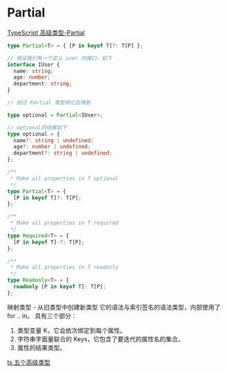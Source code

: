# Partial<IpropValue>

[TypeScript 高级类型-Partial](https://blog.csdn.net/roamingcode/article/details/104111165)

```ts
type Partial<T> = { [P in keyof T]?: T[P] };

// 假设我们有一个定义 user 的接口，如下
interface IUser {
  name: string;
  age: number;
  department: string;
}

// 经过 Partial 类型转化后得到

type optional = Partial<IUser>;

// optional的结果如下
type optional = {
  name?: string | undefined;
  age?: number | undefined;
  department?: string | undefined;
};

/**
 * Make all properties in T optional
 */
type Partial<T> = {
  [P in keyof T]?: T[P];
};

/**
 * Make all properties in T required
 */
type Required<T> = {
  [P in keyof T]-?: T[P];
};

/**
 * Make all properties in T readonly
 */
type Readonly<T> = {
  readonly [P in keyof T]: T[P];
};
```

映射类型 - 从旧类型中创建新类型
它的语法与索引签名的语法类型，内部使用了 for .. in。 具有三个部分：

1. 类型变量 K，它会依次绑定到每个属性。
2. 字符串字面量联合的 Keys，它包含了要迭代的属性名的集合。
3. 属性的结果类型。

[ts 五个高级类型](https://blog.csdn.net/weixin_30278237/article/details/98291588?utm_medium=distribute.pc_relevant.none-task-blog-title-2&spm=1001.2101.3001.4242)
